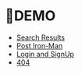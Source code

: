 # 🔗DEMO
 - [Search Results](movies-scripts.netlify.app/search-results/)
 - [Post Iron-Man](movies-scripts.netlify.app/iron-man-2008/)
 - [Login and SignUp ](movies-scripts.netlify.app/indexs/)
 - [404](https://movies-scripts.netlify.app/404/)
